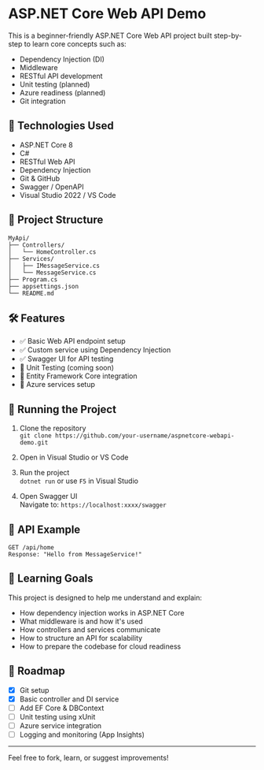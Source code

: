 
# ASP.NET Core Web API Demo

This is a beginner-friendly ASP.NET Core Web API project built step-by-step to learn core concepts such as:

- Dependency Injection (DI)
- Middleware
- RESTful API development
- Unit testing (planned)
- Azure readiness (planned)
- Git integration

## 🚀 Technologies Used

- ASP.NET Core 8
- C#
- RESTful Web API
- Dependency Injection
- Git & GitHub
- Swagger / OpenAPI
- Visual Studio 2022 / VS Code

## 📁 Project Structure

```
MyApi/
├── Controllers/
│   └── HomeController.cs
├── Services/
│   ├── IMessageService.cs
│   └── MessageService.cs
├── Program.cs
├── appsettings.json
└── README.md
```

## 🛠️ Features

- ✅ Basic Web API endpoint setup
- ✅ Custom service using Dependency Injection
- ✅ Swagger UI for API testing
- 🚧 Unit Testing (coming soon)
- 🚧 Entity Framework Core integration
- 🚧 Azure services setup

## 🧪 Running the Project

1. Clone the repository  
   `git clone https://github.com/your-username/aspnetcore-webapi-demo.git`

2. Open in Visual Studio or VS Code

3. Run the project  
   `dotnet run` or use `F5` in Visual Studio

4. Open Swagger UI  
   Navigate to: `https://localhost:xxxx/swagger`

## 🔁 API Example

```
GET /api/home
Response: "Hello from MessageService!"
```

## 📌 Learning Goals

This project is designed to help me understand and explain:

- How dependency injection works in ASP.NET Core
- What middleware is and how it's used
- How controllers and services communicate
- How to structure an API for scalability
- How to prepare the codebase for cloud readiness

## 📅 Roadmap

- [x] Git setup
- [x] Basic controller and DI service
- [ ] Add EF Core & DBContext
- [ ] Unit testing using xUnit
- [ ] Azure service integration
- [ ] Logging and monitoring (App Insights)

---

Feel free to fork, learn, or suggest improvements!
